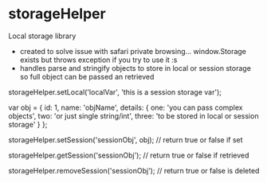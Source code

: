 storageHelper
=========

Local storage library

- created to solve issue with safari private browsing... window.Storage exists but throws exception if you try to use it :s
- handles parse and stringify objects to store in local or session storage so full object can be passed an retrieved

storageHelper.setLocal('localVar', 'this is a session storage var');

var obj = {
  id: 1,
  name: 'objName',
  details: {
    one: 'you can pass complex objects',
    two: 'or just single string/int',
    three: 'to be stored in local or session storage'
  }
};

storageHelper.setSession('sessionObj', obj);  // return true or false if set

storageHelper.getSession('sessionObj');       // return true or false if retrieved

storageHelper.removeSession('sessionObj');    // return true or false is deleted

